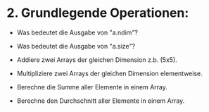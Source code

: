 # 2. Grundlegende Operationen:
- Was bedeutet die Ausgabe von "a.ndim"?

- Was bedeutet die Ausgabe von "a.size"?
  
- Addiere zwei Arrays der gleichen Dimension z.b. (5x5).
  
- Multipliziere zwei Arrays der gleichen Dimension elementweise.
  
- Berechne die Summe aller Elemente in einem Array.
  
- Berechne den Durchschnitt aller Elemente in einem Array.



